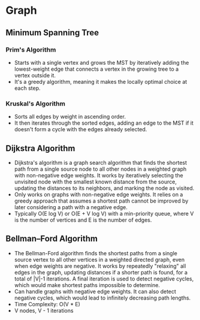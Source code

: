 # Graph

## Minimum Spanning Tree
### Prim's Algorithm
- Starts with a single vertex and grows the MST by iteratively adding the lowest-weight edge that connects a vertex in the growing tree to a vertex outside it. 
- It's a greedy algorithm, meaning it makes the locally optimal choice at each step. 

### Kruskal's Algorithm
- Sorts all edges by weight in ascending order. 
- It then iterates through the sorted edges, adding an edge to the MST if it doesn't form a cycle with the edges already selected. 

## Dijkstra Algorithm
- Dijkstra's algorithm is a graph search algorithm that finds the shortest path from a single source node to all other nodes in a weighted graph with non-negative edge weights. It works by iteratively selecting the unvisited node with the smallest known distance from the source, updating the distances to its neighbors, and marking the node as visited. 
- Only works on graphs with non-negative edge weights. It relies on a greedy approach that assumes a shortest path cannot be improved by later considering a path with a negative edge.
- Typically O(E log V) or O(E + V log V) with a min-priority queue, where V is the number of vertices and E is the number of edges.

## Bellman–Ford Algorithm
- The Bellman-Ford algorithm finds the shortest paths from a single source vertex to all other vertices in a weighted directed graph, even when edge weights are negative. It works by repeatedly "relaxing" all edges in the graph, updating distances if a shorter path is found, for a total of |V|-1 iterations. A final iteration is used to detect negative cycles, which would make shortest paths impossible to determine. 
- Can handle graphs with negative edge weights. It can also detect negative cycles, which would lead to infinitely decreasing path lengths.
- Time Complexity: O(V * E)
- V nodes, V - 1 iterations